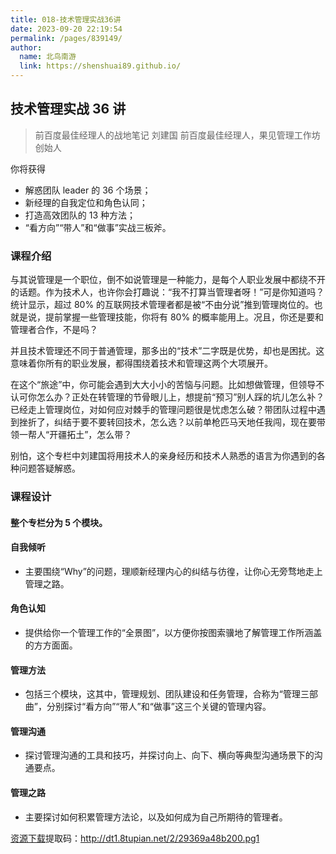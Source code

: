 ```yaml
---
title: 018-技术管理实战36讲
date: 2023-09-20 22:19:54
permalink: /pages/839149/
author:
  name: 北鸟南游
  link: https://shenshuai89.github.io/
---
```


## 技术管理实战 36 讲

> 前百度最佳经理人的战地笔记
> 刘建国 前百度最佳经理人，果见管理工作坊创始人

你将获得

- 解惑团队 leader 的 36 个场景；
- 新经理的自我定位和角色认同；
- 打造高效团队的 13 种方法；
- “看方向”“带人”和“做事”实战三板斧。

### 课程介绍

与其说管理是一个职位，倒不如说管理是一种能力，是每个人职业发展中都绕不开的话题。作为技术人，也许你会打趣说：“我不打算当管理者呀！”可是你知道吗？统计显示，超过 80% 的互联网技术管理者都是被“不由分说”推到管理岗位的。也就是说，提前掌握一些管理技能，你将有 80% 的概率能用上。况且，你还是要和管理者合作，不是吗？

并且技术管理还不同于普通管理，那多出的“技术”二字既是优势，却也是困扰。这意味着你所有的职业发展，都得围绕着技术和管理这两个大项展开。

在这个“旅途”中，你可能会遇到大大小小的苦恼与问题。比如想做管理，但领导不认可你怎么办？正处在转管理的节骨眼儿上，想提前“预习”别人踩的坑儿怎么补？已经走上管理岗位，对如何应对棘手的管理问题很是忧虑怎么破？带团队过程中遇到挫折了，纠结于要不要转回技术，怎么选？以前单枪匹马天地任我闯，现在要带领一帮人“开疆拓土”，怎么带？

别怕，这个专栏中刘建国将用技术人的亲身经历和技术人熟悉的语言为你遇到的各种问题答疑解惑。

### 课程设计

#### 整个专栏分为 5 个模块。

#### 自我倾听

- 主要围绕“Why”的问题，理顺新经理内心的纠结与彷徨，让你心无旁骛地走上管理之路。

#### 角色认知

- 提供给你一个管理工作的“全景图”，以方便你按图索骥地了解管理工作所涵盖的方方面面。

#### 管理方法

- 包括三个模块，这其中，管理规划、团队建设和任务管理，合称为“管理三部曲”，分别探讨“看方向”“带人”和“做事”这三个关键的管理内容。

#### 管理沟通

- 探讨管理沟通的工具和技巧，并探讨向上、向下、横向等典型沟通场景下的沟通要点。

#### 管理之路

- 主要探讨如何积累管理方法论，以及如何成为自己所期待的管理者。

[资源下载](https://pan.baidu.com/s/1klwjLzf0iiWRwfQuC8fxjQ)提取码：http://dt1.8tupian.net/2/29369a48b200.pg1
